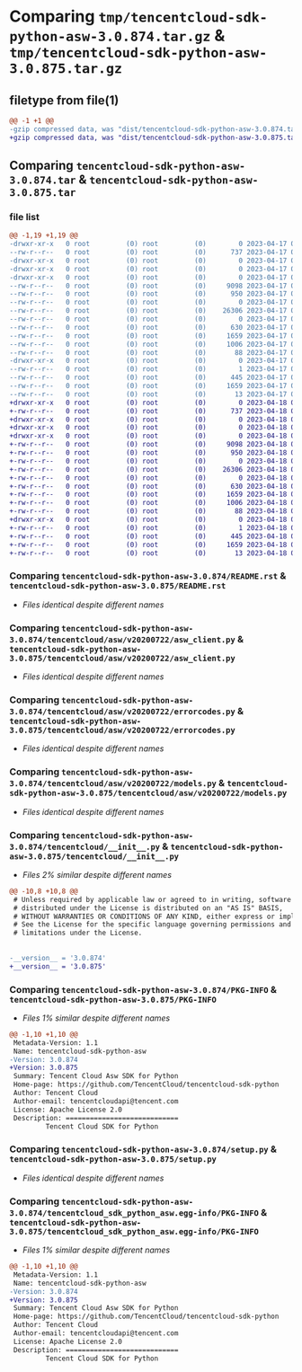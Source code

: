 # Comparing `tmp/tencentcloud-sdk-python-asw-3.0.874.tar.gz` & `tmp/tencentcloud-sdk-python-asw-3.0.875.tar.gz`

## filetype from file(1)

```diff
@@ -1 +1 @@
-gzip compressed data, was "dist/tencentcloud-sdk-python-asw-3.0.874.tar", last modified: Mon Apr 17 00:16:48 2023, max compression
+gzip compressed data, was "dist/tencentcloud-sdk-python-asw-3.0.875.tar", last modified: Tue Apr 18 00:21:30 2023, max compression
```

## Comparing `tencentcloud-sdk-python-asw-3.0.874.tar` & `tencentcloud-sdk-python-asw-3.0.875.tar`

### file list

```diff
@@ -1,19 +1,19 @@
-drwxr-xr-x   0 root         (0) root         (0)        0 2023-04-17 00:16:48.000000 tencentcloud-sdk-python-asw-3.0.874/
--rw-r--r--   0 root         (0) root         (0)      737 2023-04-17 00:16:48.000000 tencentcloud-sdk-python-asw-3.0.874/README.rst
-drwxr-xr-x   0 root         (0) root         (0)        0 2023-04-17 00:16:48.000000 tencentcloud-sdk-python-asw-3.0.874/tencentcloud/
-drwxr-xr-x   0 root         (0) root         (0)        0 2023-04-17 00:16:48.000000 tencentcloud-sdk-python-asw-3.0.874/tencentcloud/asw/
-drwxr-xr-x   0 root         (0) root         (0)        0 2023-04-17 00:16:48.000000 tencentcloud-sdk-python-asw-3.0.874/tencentcloud/asw/v20200722/
--rw-r--r--   0 root         (0) root         (0)     9098 2023-04-17 00:16:48.000000 tencentcloud-sdk-python-asw-3.0.874/tencentcloud/asw/v20200722/asw_client.py
--rw-r--r--   0 root         (0) root         (0)      950 2023-04-17 00:16:48.000000 tencentcloud-sdk-python-asw-3.0.874/tencentcloud/asw/v20200722/errorcodes.py
--rw-r--r--   0 root         (0) root         (0)        0 2023-04-17 00:16:48.000000 tencentcloud-sdk-python-asw-3.0.874/tencentcloud/asw/v20200722/__init__.py
--rw-r--r--   0 root         (0) root         (0)    26306 2023-04-17 00:16:48.000000 tencentcloud-sdk-python-asw-3.0.874/tencentcloud/asw/v20200722/models.py
--rw-r--r--   0 root         (0) root         (0)        0 2023-04-17 00:16:48.000000 tencentcloud-sdk-python-asw-3.0.874/tencentcloud/asw/__init__.py
--rw-r--r--   0 root         (0) root         (0)      630 2023-04-17 00:16:48.000000 tencentcloud-sdk-python-asw-3.0.874/tencentcloud/__init__.py
--rw-r--r--   0 root         (0) root         (0)     1659 2023-04-17 00:16:48.000000 tencentcloud-sdk-python-asw-3.0.874/PKG-INFO
--rw-r--r--   0 root         (0) root         (0)     1006 2023-04-17 00:16:48.000000 tencentcloud-sdk-python-asw-3.0.874/setup.py
--rw-r--r--   0 root         (0) root         (0)       88 2023-04-17 00:16:48.000000 tencentcloud-sdk-python-asw-3.0.874/setup.cfg
-drwxr-xr-x   0 root         (0) root         (0)        0 2023-04-17 00:16:48.000000 tencentcloud-sdk-python-asw-3.0.874/tencentcloud_sdk_python_asw.egg-info/
--rw-r--r--   0 root         (0) root         (0)        1 2023-04-17 00:16:48.000000 tencentcloud-sdk-python-asw-3.0.874/tencentcloud_sdk_python_asw.egg-info/dependency_links.txt
--rw-r--r--   0 root         (0) root         (0)      445 2023-04-17 00:16:48.000000 tencentcloud-sdk-python-asw-3.0.874/tencentcloud_sdk_python_asw.egg-info/SOURCES.txt
--rw-r--r--   0 root         (0) root         (0)     1659 2023-04-17 00:16:48.000000 tencentcloud-sdk-python-asw-3.0.874/tencentcloud_sdk_python_asw.egg-info/PKG-INFO
--rw-r--r--   0 root         (0) root         (0)       13 2023-04-17 00:16:48.000000 tencentcloud-sdk-python-asw-3.0.874/tencentcloud_sdk_python_asw.egg-info/top_level.txt
+drwxr-xr-x   0 root         (0) root         (0)        0 2023-04-18 00:21:30.000000 tencentcloud-sdk-python-asw-3.0.875/
+-rw-r--r--   0 root         (0) root         (0)      737 2023-04-18 00:21:30.000000 tencentcloud-sdk-python-asw-3.0.875/README.rst
+drwxr-xr-x   0 root         (0) root         (0)        0 2023-04-18 00:21:30.000000 tencentcloud-sdk-python-asw-3.0.875/tencentcloud/
+drwxr-xr-x   0 root         (0) root         (0)        0 2023-04-18 00:21:30.000000 tencentcloud-sdk-python-asw-3.0.875/tencentcloud/asw/
+drwxr-xr-x   0 root         (0) root         (0)        0 2023-04-18 00:21:30.000000 tencentcloud-sdk-python-asw-3.0.875/tencentcloud/asw/v20200722/
+-rw-r--r--   0 root         (0) root         (0)     9098 2023-04-18 00:21:30.000000 tencentcloud-sdk-python-asw-3.0.875/tencentcloud/asw/v20200722/asw_client.py
+-rw-r--r--   0 root         (0) root         (0)      950 2023-04-18 00:21:30.000000 tencentcloud-sdk-python-asw-3.0.875/tencentcloud/asw/v20200722/errorcodes.py
+-rw-r--r--   0 root         (0) root         (0)        0 2023-04-18 00:21:30.000000 tencentcloud-sdk-python-asw-3.0.875/tencentcloud/asw/v20200722/__init__.py
+-rw-r--r--   0 root         (0) root         (0)    26306 2023-04-18 00:21:30.000000 tencentcloud-sdk-python-asw-3.0.875/tencentcloud/asw/v20200722/models.py
+-rw-r--r--   0 root         (0) root         (0)        0 2023-04-18 00:21:30.000000 tencentcloud-sdk-python-asw-3.0.875/tencentcloud/asw/__init__.py
+-rw-r--r--   0 root         (0) root         (0)      630 2023-04-18 00:21:30.000000 tencentcloud-sdk-python-asw-3.0.875/tencentcloud/__init__.py
+-rw-r--r--   0 root         (0) root         (0)     1659 2023-04-18 00:21:30.000000 tencentcloud-sdk-python-asw-3.0.875/PKG-INFO
+-rw-r--r--   0 root         (0) root         (0)     1006 2023-04-18 00:21:30.000000 tencentcloud-sdk-python-asw-3.0.875/setup.py
+-rw-r--r--   0 root         (0) root         (0)       88 2023-04-18 00:21:30.000000 tencentcloud-sdk-python-asw-3.0.875/setup.cfg
+drwxr-xr-x   0 root         (0) root         (0)        0 2023-04-18 00:21:30.000000 tencentcloud-sdk-python-asw-3.0.875/tencentcloud_sdk_python_asw.egg-info/
+-rw-r--r--   0 root         (0) root         (0)        1 2023-04-18 00:21:30.000000 tencentcloud-sdk-python-asw-3.0.875/tencentcloud_sdk_python_asw.egg-info/dependency_links.txt
+-rw-r--r--   0 root         (0) root         (0)      445 2023-04-18 00:21:30.000000 tencentcloud-sdk-python-asw-3.0.875/tencentcloud_sdk_python_asw.egg-info/SOURCES.txt
+-rw-r--r--   0 root         (0) root         (0)     1659 2023-04-18 00:21:30.000000 tencentcloud-sdk-python-asw-3.0.875/tencentcloud_sdk_python_asw.egg-info/PKG-INFO
+-rw-r--r--   0 root         (0) root         (0)       13 2023-04-18 00:21:30.000000 tencentcloud-sdk-python-asw-3.0.875/tencentcloud_sdk_python_asw.egg-info/top_level.txt
```

### Comparing `tencentcloud-sdk-python-asw-3.0.874/README.rst` & `tencentcloud-sdk-python-asw-3.0.875/README.rst`

 * *Files identical despite different names*

### Comparing `tencentcloud-sdk-python-asw-3.0.874/tencentcloud/asw/v20200722/asw_client.py` & `tencentcloud-sdk-python-asw-3.0.875/tencentcloud/asw/v20200722/asw_client.py`

 * *Files identical despite different names*

### Comparing `tencentcloud-sdk-python-asw-3.0.874/tencentcloud/asw/v20200722/errorcodes.py` & `tencentcloud-sdk-python-asw-3.0.875/tencentcloud/asw/v20200722/errorcodes.py`

 * *Files identical despite different names*

### Comparing `tencentcloud-sdk-python-asw-3.0.874/tencentcloud/asw/v20200722/models.py` & `tencentcloud-sdk-python-asw-3.0.875/tencentcloud/asw/v20200722/models.py`

 * *Files identical despite different names*

### Comparing `tencentcloud-sdk-python-asw-3.0.874/tencentcloud/__init__.py` & `tencentcloud-sdk-python-asw-3.0.875/tencentcloud/__init__.py`

 * *Files 2% similar despite different names*

```diff
@@ -10,8 +10,8 @@
 # Unless required by applicable law or agreed to in writing, software
 # distributed under the License is distributed on an "AS IS" BASIS,
 # WITHOUT WARRANTIES OR CONDITIONS OF ANY KIND, either express or implied.
 # See the License for the specific language governing permissions and
 # limitations under the License.
 
 
-__version__ = '3.0.874'
+__version__ = '3.0.875'
```

### Comparing `tencentcloud-sdk-python-asw-3.0.874/PKG-INFO` & `tencentcloud-sdk-python-asw-3.0.875/PKG-INFO`

 * *Files 1% similar despite different names*

```diff
@@ -1,10 +1,10 @@
 Metadata-Version: 1.1
 Name: tencentcloud-sdk-python-asw
-Version: 3.0.874
+Version: 3.0.875
 Summary: Tencent Cloud Asw SDK for Python
 Home-page: https://github.com/TencentCloud/tencentcloud-sdk-python
 Author: Tencent Cloud
 Author-email: tencentcloudapi@tencent.com
 License: Apache License 2.0
 Description: ============================
         Tencent Cloud SDK for Python
```

### Comparing `tencentcloud-sdk-python-asw-3.0.874/setup.py` & `tencentcloud-sdk-python-asw-3.0.875/setup.py`

 * *Files identical despite different names*

### Comparing `tencentcloud-sdk-python-asw-3.0.874/tencentcloud_sdk_python_asw.egg-info/PKG-INFO` & `tencentcloud-sdk-python-asw-3.0.875/tencentcloud_sdk_python_asw.egg-info/PKG-INFO`

 * *Files 1% similar despite different names*

```diff
@@ -1,10 +1,10 @@
 Metadata-Version: 1.1
 Name: tencentcloud-sdk-python-asw
-Version: 3.0.874
+Version: 3.0.875
 Summary: Tencent Cloud Asw SDK for Python
 Home-page: https://github.com/TencentCloud/tencentcloud-sdk-python
 Author: Tencent Cloud
 Author-email: tencentcloudapi@tencent.com
 License: Apache License 2.0
 Description: ============================
         Tencent Cloud SDK for Python
```

